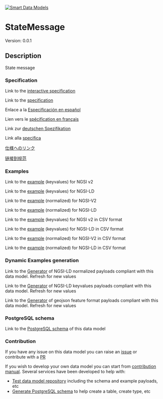 [![Smart Data Models](https://smartdatamodels.org/wp-content/uploads/2022/01/SmartDataModels_logo.png "Logo")](https://smartdatamodels.org)
# StateMessage
Version: 0.0.1

## Description 

State message
### Specification

Link to the [interactive specification](https://swagger.lab.fiware.org/?url=https://smart-data-models.github.io/dataModel.AutonomousMobileRobot/StateMessage/swagger.yaml)

Link to the [specification](https://github.com/smart-data-models/dataModel.AutonomousMobileRobot/blob/master/StateMessage/doc/spec.md)

Enlace a la [Especificación en español](https://github.com/smart-data-models/dataModel.AutonomousMobileRobot/blob/master/StateMessage/doc/spec_ES.md)

Lien vers le [spécification en français](https://github.com/smart-data-models/dataModel.AutonomousMobileRobot/blob/master/StateMessage/doc/spec_FR.md)

Link zur [deutschen Spezifikation](https://github.com/smart-data-models/dataModel.AutonomousMobileRobot/blob/master/StateMessage/doc/spec_DE.md)

Link alla [specifica](https://github.com/smart-data-models/dataModel.AutonomousMobileRobot/blob/master/StateMessage/doc/spec_IT.md)

[仕様へのリンク](https://github.com/smart-data-models/dataModel.AutonomousMobileRobot/blob/master/StateMessage/doc/spec_JA.md)

[链接到规范](https://github.com/smart-data-models/dataModel.AutonomousMobileRobot/blob/master/StateMessage/doc/spec_ZH.md)
### Examples

Link to the [example](https://smart-data-models.github.io/dataModel.AutonomousMobileRobot/StateMessage/examples/example.json) (keyvalues) for NGSI v2

Link to the [example](https://smart-data-models.github.io/dataModel.AutonomousMobileRobot/StateMessage/examples/example.jsonld) (keyvalues) for NGSI-LD

Link to the [example](https://smart-data-models.github.io/dataModel.AutonomousMobileRobot/StateMessage/examples/example-normalized.json) (normalized) for NGSI-V2

Link to the [example](https://smart-data-models.github.io/dataModel.AutonomousMobileRobot/StateMessage/examples/example-normalized.jsonld) (normalized) for NGSI-LD

Link to the [example](https://smart-data-models.github.io/dataModel.AutonomousMobileRobot/StateMessage/examples/example.json.csv) (keyvalues) for NGSI v2 in CSV format

Link to the [example](https://smart-data-models.github.io/dataModel.AutonomousMobileRobot/StateMessage/examples/example.jsonld.csv) (keyvalues) for NGSI-LD in CSV format

Link to the [example](https://smart-data-models.github.io/dataModel.AutonomousMobileRobot/StateMessage/examples/example-normalized.json.csv) (normalized) for NGSI-V2 in CSV format

Link to the [example](https://smart-data-models.github.io/dataModel.AutonomousMobileRobot/StateMessage/examples/example-normalized.jsonld.csv) (normalized) for NGSI-LD in CSV format
### Dynamic Examples generation

Link to the [Generator](https://smartdatamodels.org/extra/ngsi-ld_generator.php?schemaUrl=https://raw.githubusercontent.com/smart-data-models/dataModel.AutonomousMobileRobot/master/StateMessage/schema.json&email=info@smartdatamodels.org) of NGSI-LD normalized payloads compliant with this data model. Refresh for new values

Link to the [Generator](https://smartdatamodels.org/extra/ngsi-ld_generator_keyvalues.php?schemaUrl=https://raw.githubusercontent.com/smart-data-models/dataModel.AutonomousMobileRobot/master/StateMessage/schema.json&email=info@smartdatamodels.org) of NGSI-LD keyvalues payloads compliant with this data model. Refresh for new values

Link to the [Generator](https://smartdatamodels.org/extra/geojson_features_generator.php?schemaUrl=https://raw.githubusercontent.com/smart-data-models/dataModel.AutonomousMobileRobot/master/StateMessage/schema.json&email=info@smartdatamodels.org) of geojson feature format payloads compliant with this data model. Refresh for new values
### PostgreSQL schema

Link to the [PostgreSQL schema](https://smart-data-models.github.io/dataModel.AutonomousMobileRobot/StateMessage/schema.sql) of this data model
### Contribution

 If you have any issue on this data model you can raise an [issue](https://github.com/smart-data-models/dataModel.AutonomousMobileRobot/issues)  or contribute with a [PR](https://github.com/smart-data-models/dataModel.AutonomousMobileRobot/pulls)

 If you wish to develop your own data model you can start from [contribution manual](https://bit.ly/contribution_manual). Several services have been developed to help with: 
 - [Test data model repository](https://smartdatamodels.org/index.php/data-models-contribution-api/) including the schema and example payloads, etc
 - [Generate PostgreSQL schema](https://smartdatamodels.org/index.php/sql-service/) to help create a table, create type, etc